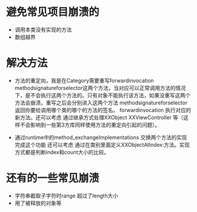 # 避免常见项目崩溃的
* 调用本类没有实现的方法
* 数组越界

# 解决方法
* 方法的重定向，我是在Category需要重写forwardinvocation methodsignatureforselector这两个方法，当对应可以正常调用方法的情况下，是不会执行这两个方法的。只有对象不能执行该方法，如果没重写这两个方法会崩溃。重写之后会分别进入这两个方法  methodsignatureforselector 返回你要给调用哪个类的哪个的方法的签名。 forwardinvocation 执行对应的新方法。还可以考虑   通过继承方式处理XXObject XXViewController 等（这样不会影响到一些第3方库同样使用方法的重定向引起的问题）。

* 通过runtime中的method_exchangeImplementations 交换两个方法的实现完成这个功能   还可以考虑   通过在类别里面定义XXObjectAtIndex:方法。实现方式都是判断index和count大小的比较。


# 还有的一些常见崩溃

* 字符串截取子字符时range 超过了length大小  
* 用了被释放的对象等  









